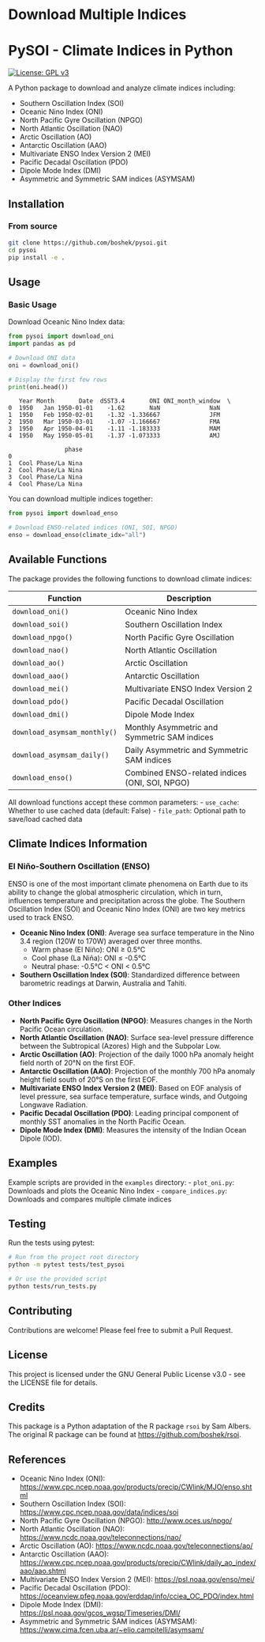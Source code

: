 # Download Multiple Indices


# PySOI - Climate Indices in Python

[![License: GPL
v3](https://img.shields.io/badge/License-GPL%20v3-blue.svg)](https://www.gnu.org/licenses/gpl-3.0)

A Python package to download and analyze climate indices including:

- Southern Oscillation Index (SOI)
- Oceanic Nino Index (ONI)
- North Pacific Gyre Oscillation (NPGO)
- North Atlantic Oscillation (NAO)
- Arctic Oscillation (AO)
- Antarctic Oscillation (AAO)
- Multivariate ENSO Index Version 2 (MEI)
- Pacific Decadal Oscillation (PDO)
- Dipole Mode Index (DMI)
- Asymmetric and Symmetric SAM indices (ASYMSAM)

## Installation

### From source

``` bash
git clone https://github.com/boshek/pysoi.git
cd pysoi
pip install -e .
```

## Usage

### Basic Usage

Download Oceanic Nino Index data:

``` python
from pysoi import download_oni
import pandas as pd

# Download ONI data
oni = download_oni()

# Display the first few rows
print(oni.head())
```

       Year Month       Date  dSST3.4       ONI ONI_month_window  \
    0  1950   Jan 1950-01-01    -1.62       NaN              NaN   
    1  1950   Feb 1950-02-01    -1.32 -1.336667              JFM   
    2  1950   Mar 1950-03-01    -1.07 -1.166667              FMA   
    3  1950   Apr 1950-04-01    -1.11 -1.183333              MAM   
    4  1950   May 1950-05-01    -1.37 -1.073333              AMJ   

                    phase  
    0                      
    1  Cool Phase/La Nina  
    2  Cool Phase/La Nina  
    3  Cool Phase/La Nina  
    4  Cool Phase/La Nina  

You can download multiple indices together:

``` python
from pysoi import download_enso

# Download ENSO-related indices (ONI, SOI, NPGO)
enso = download_enso(climate_idx="all")
```

## Available Functions

The package provides the following functions to download climate
indices:

| Function | Description |
|----|----|
| `download_oni()` | Oceanic Nino Index |
| `download_soi()` | Southern Oscillation Index |
| `download_npgo()` | North Pacific Gyre Oscillation |
| `download_nao()` | North Atlantic Oscillation |
| `download_ao()` | Arctic Oscillation |
| `download_aao()` | Antarctic Oscillation |
| `download_mei()` | Multivariate ENSO Index Version 2 |
| `download_pdo()` | Pacific Decadal Oscillation |
| `download_dmi()` | Dipole Mode Index |
| `download_asymsam_monthly()` | Monthly Asymmetric and Symmetric SAM indices |
| `download_asymsam_daily()` | Daily Asymmetric and Symmetric SAM indices |
| `download_enso()` | Combined ENSO-related indices (ONI, SOI, NPGO) |

All download functions accept these common parameters: - `use_cache`:
Whether to use cached data (default: False) - `file_path`: Optional path
to save/load cached data

## Climate Indices Information

### El Niño-Southern Oscillation (ENSO)

ENSO is one of the most important climate phenomena on Earth due to its
ability to change the global atmospheric circulation, which in turn,
influences temperature and precipitation across the globe. The Southern
Oscillation Index (SOI) and Oceanic Nino Index (ONI) are two key metrics
used to track ENSO.

- **Oceanic Nino Index (ONI)**: Average sea surface temperature in the
  Nino 3.4 region (120W to 170W) averaged over three months.
  - Warm phase (El Niño): ONI ≥ 0.5°C
  - Cool phase (La Niña): ONI ≤ -0.5°C
  - Neutral phase: -0.5°C \< ONI \< 0.5°C
- **Southern Oscillation Index (SOI)**: Standardized difference between
  barometric readings at Darwin, Australia and Tahiti.

### Other Indices

- **North Pacific Gyre Oscillation (NPGO)**: Measures changes in the
  North Pacific Ocean circulation.
- **North Atlantic Oscillation (NAO)**: Surface sea-level pressure
  difference between the Subtropical (Azores) High and the Subpolar Low.
- **Arctic Oscillation (AO)**: Projection of the daily 1000 hPa anomaly
  height field north of 20°N on the first EOF.
- **Antarctic Oscillation (AAO)**: Projection of the monthly 700 hPa
  anomaly height field south of 20°S on the first EOF.
- **Multivariate ENSO Index Version 2 (MEI)**: Based on EOF analysis of
  level pressure, sea surface temperature, surface winds, and Outgoing
  Longwave Radiation.
- **Pacific Decadal Oscillation (PDO)**: Leading principal component of
  monthly SST anomalies in the North Pacific Ocean.
- **Dipole Mode Index (DMI)**: Measures the intensity of the Indian
  Ocean Dipole (IOD).

## Examples

Example scripts are provided in the `examples` directory: -
`plot_oni.py`: Downloads and plots the Oceanic Nino Index -
`compare_indices.py`: Downloads and compares multiple climate indices

## Testing

Run the tests using pytest:

``` bash
# Run from the project root directory
python -m pytest tests/test_pysoi

# Or use the provided script
python tests/run_tests.py
```

## Contributing

Contributions are welcome! Please feel free to submit a Pull Request.

## License

This project is licensed under the GNU General Public License v3.0 - see
the LICENSE file for details.

## Credits

This package is a Python adaptation of the R package `rsoi` by Sam
Albers. The original R package can be found at
<https://github.com/boshek/rsoi>.

## References

- Oceanic Nino Index (ONI):
  <https://www.cpc.ncep.noaa.gov/products/precip/CWlink/MJO/enso.shtml>
- Southern Oscillation Index (SOI):
  <https://www.cpc.ncep.noaa.gov/data/indices/soi>
- North Pacific Gyre Oscillation (NPGO): <http://www.oces.us/npgo/>
- North Atlantic Oscillation (NAO):
  <https://www.ncdc.noaa.gov/teleconnections/nao/>
- Arctic Oscillation (AO):
  <https://www.ncdc.noaa.gov/teleconnections/ao/>
- Antarctic Oscillation (AAO):
  <https://www.cpc.ncep.noaa.gov/products/precip/CWlink/daily_ao_index/aao/aao.shtml>
- Multivariate ENSO Index Version 2 (MEI):
  <https://psl.noaa.gov/enso/mei/>
- Pacific Decadal Oscillation (PDO):
  <https://oceanview.pfeg.noaa.gov/erddap/info/cciea_OC_PDO/index.html>
- Dipole Mode Index (DMI):
  <https://psl.noaa.gov/gcos_wgsp/Timeseries/DMI/>
- Asymmetric and Symmetric SAM indices (ASYMSAM):
  <https://www.cima.fcen.uba.ar/~elio.campitelli/asymsam/>
